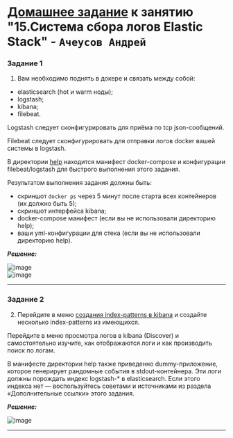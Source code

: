 # [Домашнее задание](https://github.com/netology-code/mnt-homeworks/blob/MNT-video/10-monitoring-04-elk/README.md) к занятию  "15.Система сбора логов Elastic Stack" - `Ачеусов Андрей`


### Задание 1

1. Вам необходимо поднять в докере и связать между собой:

- elasticsearch (hot и warm ноды);
- logstash;
- kibana;
- filebeat.

Logstash следует сконфигурировать для приёма по tcp json-сообщений.

Filebeat следует сконфигурировать для отправки логов docker вашей системы в logstash.

В директории [help](./help) находится манифест docker-compose и конфигурации filebeat/logstash для быстрого 
выполнения этого задания.

Результатом выполнения задания должны быть:

- скриншот `docker ps` через 5 минут после старта всех контейнеров (их должно быть 5);
- скриншот интерфейса kibana;
- docker-compose манифест (если вы не использовали директорию help);
- ваши yml-конфигурации для стека (если вы не использовали директорию help).

***Решение:***  

![image](https://github.com/AndrewAche/HW_ALL/assets/121398221/0c6a1647-8758-4084-916a-fc2bcace0f9a)  
![image](https://github.com/AndrewAche/HW_ALL/assets/121398221/f8ca1ba2-7644-4940-ae46-b6597b50cfd5)  


---


### Задание 2

2. Перейдите в меню [создания index-patterns  в kibana](http://localhost:5601/app/management/kibana/indexPatterns/create) и создайте несколько index-patterns из имеющихся.

Перейдите в меню просмотра логов в kibana (Discover) и самостоятельно изучите, как отображаются логи и как производить поиск по логам.

В манифесте директории help также приведенно dummy-приложение, которое генерирует рандомные события в stdout-контейнера.
Эти логи должны порождать индекс logstash-* в elasticsearch. Если этого индекса нет — воспользуйтесь советами и источниками из раздела «Дополнительные ссылки» этого задания.

***Решение:***  

![image](https://github.com/AndrewAche/HW_ALL/assets/121398221/7885c34a-67a1-4089-9538-322d88a73a8f)  


---
